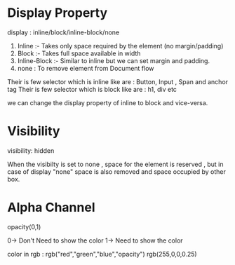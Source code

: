 # Display Property 

display : inline/block/inline-block/none

1. Inline :- Takes only space required by the element (no margin/padding)
2. Block :- Takes full space available in width
3. Inline-Block :- Similar to inline but we can set margin and padding.
4. none : To remove element from Document flow 

Their is few selector which is inline like are : Button, Input , Span and anchor tag
Their is few selector which is block like are : h1, div etc

we can change the display property of inline to block and vice-versa.


# Visibility

visibility: hidden

When the visibilty is set to none , space for the element is reserved , but in case of display "none" space is also removed and space occupied by other box.

# Alpha Channel

opacity(0,1)

0-> Don't Need to show the color
1-> Need to show the color

color in rgb : rgb("red","green","blue","opacity")
rgb(255,0,0,0.25)